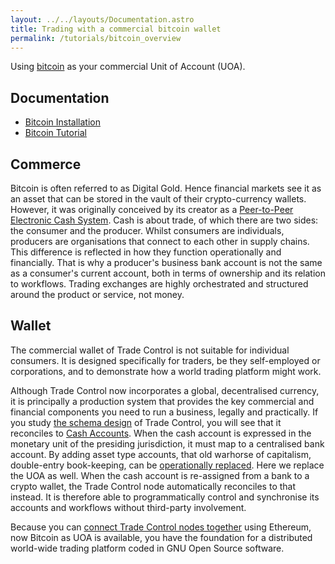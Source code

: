 ```yaml
---
layout: ../../layouts/Documentation.astro
title: Trading with a commercial bitcoin wallet
permalink: /tutorials/bitcoin_overview
---
```


Using [bitcoin](https://bitcoincore.org/) as your commercial Unit of Account (UOA).

## Documentation

- [Bitcoin Installation](./installing-bitcoin)
- [Bitcoin Tutorial](./bitcoin)

## Commerce

Bitcoin is often referred to as Digital Gold. Hence financial markets see it as an asset that can be stored in the vault of their crypto-currency wallets. However, it was originally conceived by its creator as a [Peer-to-Peer Electronic Cash System](https://bitcoin.org/en/bitcoin-paper). Cash is about trade, of which there are two sides: the consumer and the producer. Whilst consumers are individuals, producers are organisations that connect to each other in supply chains. This difference is reflected in how they function operationally and financially. That is why a producer's business bank account is not the same as a consumer's current account, both in terms of ownership and its relation to workflows. Trading exchanges are highly orchestrated and structured around the product or service, not money.

## Wallet

The commercial wallet of Trade Control is not suitable for individual consumers. It is designed specifically for traders, be they self-employed or corporations, and to demonstrate how a world trading platform might work.

Although Trade Control now incorporates a global, decentralised currency, it is principally a production system that provides the key commercial and financial components you need to run a business, legally and practically. If you study [the schema design](https://github.com/tradecontrol/sqlnode) of Trade Control, you will see that it reconciles to [Cash Accounts](https://github.com/tradecontrol/sqlnode/blob/master/src/tcNodeDb/Org/Tables/tbAccount.sql). When the cash account is expressed in the monetary unit of the presiding jurisdiction, it must map to a centralised bank account. By adding asset type accounts, that old warhorse of capitalism, double-entry book-keeping, can be [operationally replaced](./balance-sheet). Here we replace the UOA as well. When the cash account is re-assigned from a bank to a crypto wallet, the Trade Control node automatically reconciles to that instead. It is therefore able to programmatically control and synchronise its accounts and workflows without third-party involvement.

Because you can [connect Trade Control nodes together](./network_overview) using Ethereum, now Bitcoin as UOA is available, you have the foundation for a distributed world-wide trading platform coded in GNU Open Source software.
